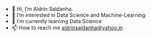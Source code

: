 - 👋 Hi, I’m Aldrin Saldanha.
- 👀 I’m interested in Data Science and Machine-Learning
- 🌱 I’m currently learning Data Science
- 📫 How to reach me aldrinsaldanha@yahoo.in

<!---
Aldrindx/Aldrindx is a ✨ special ✨ repository because its `README.md` (this file) appears on your GitHub profile.
You can click the Preview link to take a look at your changes.
--->
